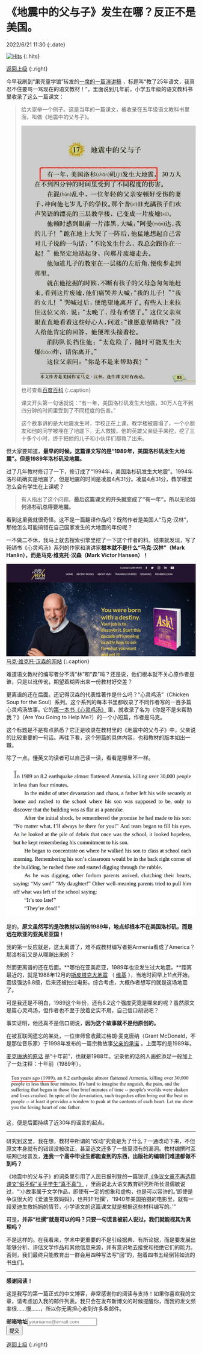 # 《地震中的父与子》发生在哪？反正不是美国。

2022/6/21 11:30
{:.date}

[![Hits](https://hits.seeyoufarm.com/api/count/incr/badge.svg?url=https%3A%2F%2Fcynthia7979.github.io%2Fideas%2Ffacts-father-son-earthquake&count_bg=%2379C83D&title_bg=%23555555&icon=&icon_color=%23E7E7E7&title=hits&edge_flat=false)](https://hits.seeyoufarm.com)
{:.hits}

[返回上级](/ideas)
{:.right}

今早我刷到“果壳童学馆”转发的[一席的一篇演讲稿](https://mp.weixin.qq.com/s?__biz=MzA4MDg0Mjk0MQ==&mid=2652477463&idx=1&sn=ca5eefc1bea0f1ab4e6b9be095330592&chksm=847321c5b304a8d3817a717af38b1078ada6e88f46fb70367f312cb2aa44cd2b0528e5f4d004&sessionid=1655772909&subscene=93&scene=90&clicktime=1655772911&enterid=1655772911&ascene=56&devicetype=iOS15.4.1&version=1800172a&nettype=3G+&abtest_cookie=AAACAA%3D%3D&lang=zh_CN&fontScale=115&exportkey=A8KRyruvcvlcTkVG5zY0Zzc%3D&pass_ticket=MXxEGmNsbYvzDRAzGqn4dj4g9F%2FR1cMzh5prbA0ixuRtb6%2BNRAtUpwcJtq5QDknb&wx_header=3) ，标题叫“教了25年语文，我真忍不住要骂一骂现在的语文教材！”，里面说到几年前，小学五年级的语文教科书里收录了这么一篇课文：

> 给大家举一个例子。这是当年的一篇课文，被收录在五年级语文教科书里面，叫做《地震中的父与子》。
> 
> ![image](/static/father-son-earthquake.jfif)  
> 也可查看[百度百科](https://baike.baidu.com/item/地震中的父與子/8948528)
> {:.caption}
> 
>课文开头第一句话就说：“有一年，美国洛杉矶发生大地震，30万人在不到四分钟的时间里受到了不同程度的伤害。”
> 
> 这个故事讲的是大地震发生时，学校正在上课，教学楼被震塌了，一个小朋友和他的同学被埋在了地底下，无人救援。他的英雄父亲徒手来挖，挖了三十多个小时，终于把他的儿子和小伙伴们都救了出来。
> 
但大家要知道，**最早的时候，这篇课文写的是“1989年，美国洛杉矶发生大地震”。但是1989年洛杉矶没地震。**
> 
过了几年教材修订了一下，修订成了“1994年，美国洛杉矶发生大地震”。1994年洛杉矶确实是地震了，但是地震的时间是凌晨4点31分。凌晨4点31分，教学楼里怎么会有学生在上课呢？
> 
> 有人指出了这个问题。**最后这篇课文的开头就变成了“有一年”。所以无论如何洛杉矶总得要地震。**

看到这里我就很奇怪。这不是一篇翻译作品吗？既然作者是美国人“马克·汉林”，那他怎么可能搞错在自己国家发生的大地震的年份呢？

一不做二不休，我马上就去搜索引擎里挖了一下这个作者的料。结果就发现，写了畅销书《心灵鸡汤》系列的作家和演讲家**根本就不是什么“马克·汉林”（Mark Hanlin），而是马克·维克托·汉森（Mark Victor Hansen）！**

![mvh](/static/mvh-site.png)  
[马克·维克托·汉森的网站](https://www.markvictorhansen.com)
{:.caption}

难道语文教材的编写者分不清“林”和“森”吗？还是说，他们根本就不关心原作者是谁，只是以讹传讹，期望着糊弄出来一份教材好交差？

更离谱的还在后面。还记得汉森的代表性著作是什么吗？“心灵鸡汤”（Chicken Soup for the Soul）系列。这个系列的每本书里都收录了不同作者写的一百多篇心灵鸡汤故事。它的[第一本书《心灵鸡汤》](https://www.amazon.com/dp/B012YDMHKQ/ref=dp-kindle-redirect?_encoding=UTF8&btkr=1) 里，就收录了名为《你是不是来帮助我？》（Are You Going to Help Me?）的一个小短篇，作者是马克。

这个标题是不是有点熟悉？它正是收录在教材里的《地震中的父与子》中，父亲说的比较重要的一句话。再往下看，这个短篇的具体内容，也和教材的版本如出一辙。

除了一点。懂英文的读者可以自己读一读，看看是哪里不一样。

![original text](/static/original-text-earthquake.png)

是的。**原文虽然写的是改教材以前的1989年，地点却根本不在美国洛杉矶，而是远在欧亚的亚美尼亚国！**

我的第一反应就是，这太离谱了，难不成教材编写者把Armenia看成了America？那洛杉矶又是从哪蹦出来的？

然而更离谱的还在后面。**哪怕在亚美尼亚，1989年也没发生过大地震。**距离最近的，就是1988年12月的[斯皮塔克大地震](https://baike.baidu.com/item/%E4%BA%9A%E7%BE%8E%E5%B0%BC%E4%BA%9A%E6%96%AF%E7%9A%AE%E5%A1%94%E5%85%8B%E5%A4%A7%E5%9C%B0%E9%9C%87/12766572) （ [维基](https://en.wikipedia.org/wiki/1988_Armenian_earthquake) ），当地时间早上11点开始，震级强达6.8级，后来还被拍过电影。综合考虑，大概作者想写的就是这场地震了。

可是我还是不明白，1989这个年份，还有8.2这个强度究竟是哪来的呢？虽然原文是篇心灵鸡汤，但作者也不至于放着史实不用，自己信口胡说吧？

事实证明，他还真不是信口胡说，**因为这个故事就不是他原创的。**

在被互联网遗忘的某处，一位律师曾收藏过格朗·麦克唐纳（Grant McDonald，不是那位音乐家）于1998年发布的一篇宗教故事[父亲的承诺](https://tcotrel.tripod.com/fathprom.htm) 。上面写的是1989年。

[麦克唐纳的原话](https://www.slideshare.net/ivypanelo/ians-inspirational-stories) 是“十年前”，也就是1988年。记录他的话的人画蛇添足一般加上了一处注释：十年前（1989年）。

![10yrs](/static/ten-years-ago-screenshot.png)

这，便是后面持续了近30年的谣言的起点。

----------

研究到这里，我在想，教材中所谓的“改动”究竟是为了什么？一通改动下来，不但原文本身就有的错误没被改正，甚至选文还多了一些莫须有的漏洞。教材编撰时互联网已经普及，**连我一个高中毕业生都能查到的东西，出版社的编辑们难道都做不到吗？**

《地震中的父与子》的词条里引用了人民日报刊登的一篇锐评[《争议文章不再选用 课文“假不假”关乎学生“真不真”》](http://www.xinhuanet.com//2017-04/13/c_1120799815.htm) ，里面说北大语文教育研究所所长温儒敏说过，“‘小故事属于文学作品，即使有一定的想象和虚构，也是可以容许的。’即使是争议很大的《爱迪生救妈妈》，也并非‘杜撰’，‘1940年美国拍摄的电影里，就有一段爱迪生救妈妈的情节，小学语文的这篇课文就是根据这些材料编写的。’”

可是，**并非“杜撰”就是可以的吗？只要一句谎言被前人说过，我们就能视其为真理吗？**

不是这样的。在我看来，学术中更重要的不是引经据典、有所论据，而是要发展出能够分析、评估文学作品和其他信息来源，并有意识地去接受和拒绝它们的能力。否则，我们最终只能教育出一群会用四种写法写“回”的，抱着四书五经倒背如流的书虫们。

------

**感谢阅读！**

这是我写的第一篇正式的中文博客，非常感谢你的阅读与支持！如果你喜欢我的文章，请考虑加入我的邮件列表。我只会在发布新博文的时候提醒你，而我的发文频率很……慢……，所以你无需担心收到许多条邮件。

<div class="form">
    <form action="https://app.99inbound.com/api/e/3cZaTIPD" method="POST" target="_blank">
        <b>邮箱地址</b><input type="email" name="email" placeholder="yourname@email.com"><br>
        <div style="position: absolute; left: -5000px;">
            <input type="checkbox" name="magnetic_almond_waved_lamp" value="1" tabindex="-1" autocomplete="no">
        </div>
        <button type="submit">提交</button>
    </form>
</div>

[返回上级](/ideas)
{:.right}
